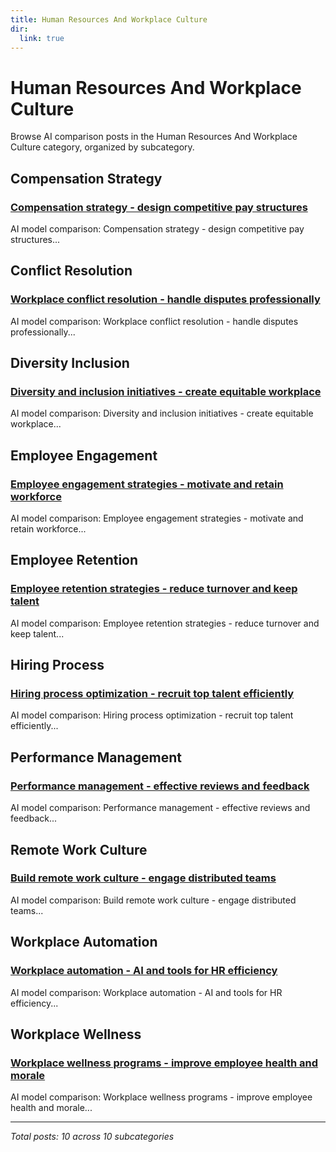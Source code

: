 ```yaml
---
title: Human Resources And Workplace Culture
dir:
  link: true
---
```


# Human Resources And Workplace Culture

Browse AI comparison posts in the Human Resources And Workplace Culture category, organized by subcategory.

## Compensation Strategy

### [Compensation strategy - design competitive pay structures](compensation-strategy/chatgpt-vs-gemini-vs-mistral-compensation-strategy-5632.md)

AI model comparison: Compensation strategy - design competitive pay structures...

## Conflict Resolution

### [Workplace conflict resolution - handle disputes professionally](conflict-resolution/chatgpt-vs-deepseek-vs-gemini-conflict-resolution-2042.md)

AI model comparison: Workplace conflict resolution - handle disputes professionally...

## Diversity Inclusion

### [Diversity and inclusion initiatives - create equitable workplace](diversity-inclusion/deepseek-vs-gemini-vs-grok-diversity-inclusion-5826.md)

AI model comparison: Diversity and inclusion initiatives - create equitable workplace...

## Employee Engagement

### [Employee engagement strategies - motivate and retain workforce](employee-engagement/claude-vs-gemini-vs-mistral-employee-engagement-8106.md)

AI model comparison: Employee engagement strategies - motivate and retain workforce...

## Employee Retention

### [Employee retention strategies - reduce turnover and keep talent](employee-retention/claude-vs-gemini-vs-mistral-employee-retention-5752.md)

AI model comparison: Employee retention strategies - reduce turnover and keep talent...

## Hiring Process

### [Hiring process optimization - recruit top talent efficiently](hiring-process/deepseek-vs-gemini-vs-mistral-hiring-process-6669.md)

AI model comparison: Hiring process optimization - recruit top talent efficiently...

## Performance Management

### [Performance management - effective reviews and feedback](performance-management/chatgpt-vs-claude-vs-grok-performance-management-1674.md)

AI model comparison: Performance management - effective reviews and feedback...

## Remote Work Culture

### [Build remote work culture - engage distributed teams](remote-work-culture/deepseek-vs-gemini-vs-grok-remote-work-culture-8662.md)

AI model comparison: Build remote work culture - engage distributed teams...

## Workplace Automation

### [Workplace automation - AI and tools for HR efficiency](workplace-automation/gemini-vs-grok-vs-mistral-workplace-automation-9778.md)

AI model comparison: Workplace automation - AI and tools for HR efficiency...

## Workplace Wellness

### [Workplace wellness programs - improve employee health and morale](workplace-wellness/chatgpt-vs-deepseek-vs-grok-workplace-wellness-3812.md)

AI model comparison: Workplace wellness programs - improve employee health and morale...

---

*Total posts: 10 across 10 subcategories*
